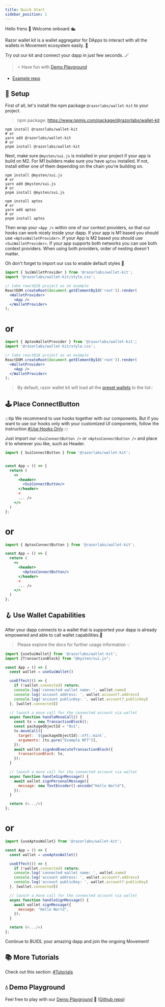 ```yaml
---
title: Quick Start
sidebar_position: 1
---
```


Hello frens 👋 Welcome onboard 🛳

Razor wallet kit is a wallet aggregator for DApps to interact with all the wallets in Movement ecosystem easily. 🥳

Try out our kit and connect your dapp in just few seconds. 🪄

> ⭐️ Have fun with [Demo Playground](https://kit-demo.razorwallet.xyz/)

- [Example repo](https://github.com/razorlabs/wallet-kit-vite-example)

## 🔨 Setup

First of all, let's install the npm package `@razorlabs/wallet-kit` to your project.

> npm package: https://www.npmjs.com/package/@razorlabs/wallet-kit

```shell
npm install @razorlabs/wallet-kit
# or
yarn add @razorlabs/wallet-kit
# or
pnpm install @razorlabs/wallet-kit
```

Next, make sure `@mysten/sui.js` is installed in your project if your app is build on M2. For M1 builders make sure you have `aptos` installed. If not, install either one of them depending on the chain you're building on.

```shell
npm install @mysten/sui.js
# or
yarn add @mysten/sui.js
# or
pnpm install @mysten/sui.js
```

```shell
npm install aptos
# or
yarn add aptos
# or
pnpm install aptos
```

Then wrap your `<App />` within one of our context providers, so that our hooks can work nicely inside your dapp. If your app is M1 based you should use `<AptosWalletProvider>`. If your App is M2 based you should use `<SuiWalletProvider>`. If your app supports both networks you can use both context providers. When using both providers, order of nesting doesn't matter.

Oh don't forget to import our css to enable default styles 🎨

```jsx
import { SuiWalletProvider } from '@razorlabs/wallet-kit';
import '@razorlabs/wallet-kit/style.css';

// take react@18 project as an example
ReactDOM.createRoot(document.getElementById('root')).render(
  <WalletProvider>
    <App />
  </WalletProvider>
);
```
# or 

```jsx
import { AptosWalletProvider } from '@razorlabs/wallet-kit';
import '@razorlabs/wallet-kit/style.css';

// take react@18 project as an example
ReactDOM.createRoot(document.getElementById('root')).render(
  <WalletProvider>
    <App />
  </WalletProvider>
);
```

> By default, razor wallet kit will load all the [preset wallets](./CanIUse#preset-wallets) to the list💡

## 🕹 Place ConnectButton

:::tip
We recommend to use hooks together with our components. But if you want to use our hooks only with your customized UI
components, follow the instruction [#Use Hooks Only](/docs/tutorial/hooks-only)
:::

Just import our `<SuiConnectButton />` or `<AptosConnectButton />` and place it to wherever you like, such as Header.

```jsx
import { SuiConnectButton } from '@razorlabs/wallet-kit';


const App = () => {
  return (
    <>
      <header>
        <SuiConnectButton/>
      </header>
      <
      ... />
    </>
  )
};
```

# or

```jsx
import { AptosConnectButton } from '@razorlabs/wallet-kit';

const App = () => {
  return (
    <>
      <header>
        <AptosConnectButton/>
      </header>
      <
      ... />
    </>
  )
};
```

## 🪝 Use Wallet Capabilities

After your dapp connects to a wallet that is supported
your dapp is already empowered and able to call wallet capabilities.🎉

> Please explore the docs for further usage information 💡

```jsx
import {useSuiWallet} from '@razorlabs/wallet-kit';
import {TransactionBlock} from "@mysten/sui.js";

const App = () => {
  const wallet = useSuiWallet()

  useEffect(() => {
    if (!wallet.connected) return;
    console.log('connected wallet name: ', wallet.name)
    console.log('account address: ', wallet.account?.address)
    console.log('account publicKey: ', wallet.account?.publicKey)
  }, [wallet.connected])

  // launch a move call for the connected account via wallet
  async function handleMoveCall() {
    const tx = new TransactionBlock();
    const packageObjectId = "0x1";
    tx.moveCall({
      target: `${packageObjectId}::nft::mint`,
      arguments: [tx.pure("Example NFT")],
    });
    await wallet.signAndExecuteTransactionBlock({
      transactionBlock: tx,
    });
  }

  // launch a move call for the connected account via wallet
  async function handleSignMessage() {
    await wallet.signPersonalMessage({
      message: new TextEncoder().encode("Hello World"),
    });
  }

  return (<.../>)
};
```

# or

```jsx
import {useAptosWallet} from '@razorlabs/wallet-kit';

const App = () => {
  const wallet = useAptosWallet()

  useEffect(() => {
    if (!wallet.connected) return;
    console.log('connected wallet name: ', wallet.name)
    console.log('account address: ', wallet.account?.address)
    console.log('account publicKey: ', wallet.account?.publicKey)
  }, [wallet.connected])

  // launch a move call for the connected account via wallet
  async function handleSignMessage() {
    await wallet.signMessage({
      message: "Hello World",
    });
  }

  return (<.../>)
};
```

Continue to BUIDL your amazing dapp and join the ongoing Movement!

## 📚 More Tutorials

Check out this section: [#Tutorials](/docs/category/tutorials)

## 💧 Demo Playground

Feel free to play with our [Demo Playground](https://kit-demo.razorwallet.xyz)
🔗 ([Github repo](https://github.com/razorlabsorg/wallet-kit-vite-example))
